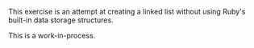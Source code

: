 This exercise is an attempt at creating a linked list without using Ruby's built-in data storage structures.

This is a work-in-process.
